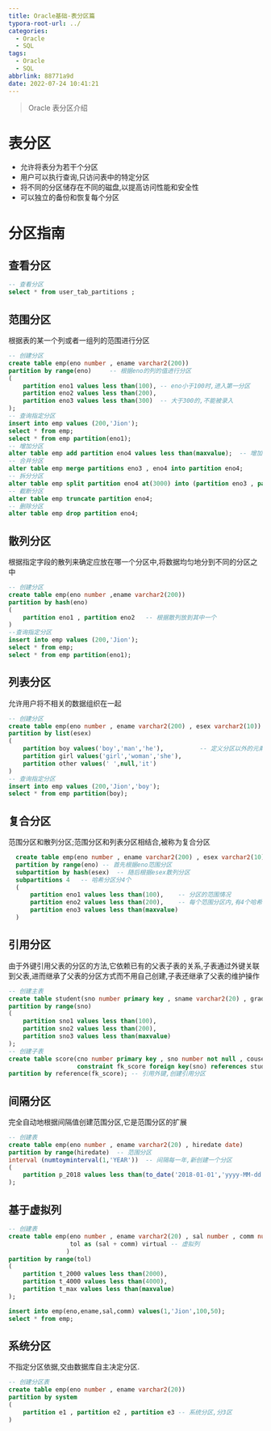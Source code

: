 ```yaml
---
title: Oracle基础-表分区篇
typora-root-url: ../
categories:
  - Oracle
  - SQL
tags:
  - Oracle
  - SQL
abbrlink: 88771a9d
date: 2022-07-24 10:41:21
---
```


> Oracle 表分区介绍

<!-- more -->



# 表分区

* 允许将表分为若干个分区
* 用户可以执行查询,只访问表中的特定分区
* 将不同的分区储存在不同的磁盘,以提高访问性能和安全性
* 可以独立的备份和恢复每个分区



# 分区指南

## 查看分区

```sql
-- 查看分区
select * from user_tab_partitions ;
```



## 范围分区

根据表的某一个列或者一组列的范围进行分区

```sql
-- 创建分区
create table emp(eno number , ename varchar2(200))
partition by range(eno)     -- 根据eno的列的值进行分区
(
    partition eno1 values less than(100), -- eno小于100时,进入第一分区
    partition eno2 values less than(200),
    partition eno3 values less than(300)  -- 大于300的,不能被录入
);
-- 查询指定分区
insert into emp values (200,'Jion');
select * from emp;
select * from emp partition(eno1);
-- 增加分区
alter table emp add partition eno4 values less than(maxvalue);  -- 增加分区,大于300的存入这个分区
-- 合并分区
alter table emp merge partitions eno3 , eno4 into partition eno4;
-- 拆分分区
alter table emp split partition eno4 at(3000) into (partition eno3 , partition eno4); -- 在3000点处,拆分分区
-- 截断分区
alter table emp truncate partition eno4;
-- 删除分区
alter table emp drop partition eno4;
```



## 散列分区

根据指定字段的散列来确定应放在哪一个分区中,将数据均匀地分到不同的分区之中

```sql
-- 创建分区
create table emp(eno number ,ename varchar2(200))
partition by hash(eno)
(
    partition eno1 , partition eno2   -- 根据散列放到其中一个
)
--查询指定分区
insert into emp values (200,'Jion');
select * from emp;
select * from emp partition(eno1);
```



## 列表分区

允许用户将不相关的数据组织在一起

```sql
-- 创建分区
create table emp(eno number , ename varchar2(200) , esex varchar2(10))
partition by list(esex)
(
    partition boy values('boy','man','he'),          -- 定义分区以外的元素不会被插入
    partition girl values('girl','woman','she'),
    partition other values(' ',null,'it')         
)
-- 查询指定分区
insert into emp values (200,'Jion','boy');      
select * from emp partition(boy);
```



## 复合分区

范围分区和散列分区;范围分区和列表分区相结合,被称为复合分区

```sql
  create table emp(eno number , ename varchar2(200) , esex varchar2(10))
  partition by range(eno) -- 首先根据eno范围分区
  subpartition by hash(esex)  -- 随后根据esex散列分区
  subpartitions 4   -- 哈希分区分4个
  (
      partition eno1 values less than(100),    -- 分区的范围情况
      partition eno2 values less than(200),    -- 每个范围分区内,有4个哈希子分区
      partition eno3 values less than(maxvalue)
  )
```



## 引用分区

由于外键引用父表的分区的方法,它依赖已有的父表子表的关系,子表通过外键关联到父表,进而继承了父表的分区方式而不用自己创建,子表还继承了父表的维护操作

```sql
-- 创建主表
create table student(sno number primary key , sname varchar2(20) , grade varchar2(10))
partition by range(sno)
(
    partition sno1 values less than(100),
    partition sno2 values less than(200),
    partition sno3 values less than(maxvalue)
);
-- 创建子表
create table score(cno number primary key , sno number not null , couse_name varchar2(20) , couse_value number,
                   constraint fk_score foreign key(sno) references student(sno))  -- 外键约束
partition by reference(fk_score); -- 引用外键,创建引用分区
```



## 间隔分区

完全自动地根据间隔值创建范围分区,它是范围分区的扩展

```sql
-- 创建表
create table emp(eno number , ename varchar2(20) , hiredate date)
partition by range(hiredate)  -- 范围分区
interval (numtoyminterval(1,'YEAR'))  -- 间隔每一年,新创建一个分区
(
    partition p_2018 values less than(to_date('2018-01-01','yyyy-MM-dd')) -- 原始分区
);
```



## 基于虚拟列

```sql
-- 创建表
create table emp(eno number , ename varchar2(20) , sal number , comm number,
                 tol as (sal + comm) virtual -- 虚拟列
                ) 
partition by range(tol)
(
    partition t_2000 values less than(2000),
    partition t_4000 values less than(4000),
    partition t_max values less than(maxvalue)
);

insert into emp(eno,ename,sal,comm) values(1,'Jion',100,50);
select * from emp;
```



## 系统分区

不指定分区依据,交由数据库自主决定分区.

```sql
-- 创建分区表
create table emp(eno number , ename varchar2(20))
partition by system
(
    partition e1 , partition e2 , partition e3 -- 系统分区,分3区
)
```

